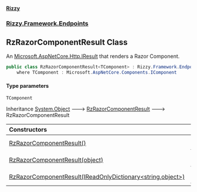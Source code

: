 #### [Rizzy](index 'index')
### [Rizzy.Framework.Endpoints](Rizzy.Framework.Endpoints 'Rizzy.Framework.Endpoints')

## RzRazorComponentResult<TComponent> Class

An [Microsoft.AspNetCore.Http.IResult](https://docs.microsoft.com/en-us/dotnet/api/Microsoft.AspNetCore.Http.IResult 'Microsoft.AspNetCore.Http.IResult') that renders a Razor Component.

```csharp
public class RzRazorComponentResult<TComponent> : Rizzy.Framework.Endpoints.RzRazorComponentResult
    where TComponent : Microsoft.AspNetCore.Components.IComponent
```
#### Type parameters

<a name='Rizzy.Framework.Endpoints.RzRazorComponentResult_TComponent_.TComponent'></a>

`TComponent`

Inheritance [System.Object](https://docs.microsoft.com/en-us/dotnet/api/System.Object 'System.Object') &#129106; [RzRazorComponentResult](Rizzy.Framework.Endpoints.RzRazorComponentResult 'Rizzy.Framework.Endpoints.RzRazorComponentResult') &#129106; RzRazorComponentResult<TComponent>

| Constructors | |
| :--- | :--- |
| [RzRazorComponentResult()](Rizzy.Framework.Endpoints.RzRazorComponentResult_TComponent_.RzRazorComponentResult() 'Rizzy.Framework.Endpoints.RzRazorComponentResult<TComponent>.RzRazorComponentResult()') | Constructs an instance of [RzRazorComponentResult](Rizzy.Framework.Endpoints.RzRazorComponentResult 'Rizzy.Framework.Endpoints.RzRazorComponentResult'). |
| [RzRazorComponentResult(object)](Rizzy.Framework.Endpoints.RzRazorComponentResult_TComponent_.RzRazorComponentResult(object) 'Rizzy.Framework.Endpoints.RzRazorComponentResult<TComponent>.RzRazorComponentResult(object)') | Constructs an instance of [RzRazorComponentResult](Rizzy.Framework.Endpoints.RzRazorComponentResult 'Rizzy.Framework.Endpoints.RzRazorComponentResult'). |
| [RzRazorComponentResult(IReadOnlyDictionary&lt;string,object&gt;)](Rizzy.Framework.Endpoints.RzRazorComponentResult_TComponent_.RzRazorComponentResult(System.Collections.Generic.IReadOnlyDictionary_string,object_) 'Rizzy.Framework.Endpoints.RzRazorComponentResult<TComponent>.RzRazorComponentResult(System.Collections.Generic.IReadOnlyDictionary<string,object>)') | Constructs an instance of [RzRazorComponentResult](Rizzy.Framework.Endpoints.RzRazorComponentResult 'Rizzy.Framework.Endpoints.RzRazorComponentResult'). |

